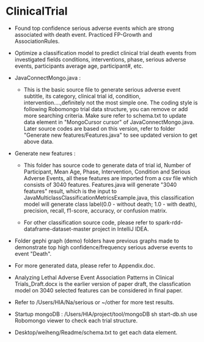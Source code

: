 # ClinicalTrial
- Found top confidence serious adverse events which are strong associated with death event.
  Practiced FP-Growth and AssociationRules. 
  
- Optimize a classification model to predict clinical trial death events from investigated fields
 conditions, interventions, phase, serious adverse events, participants average age, participant#, etc.
 
- JavaConnectMongo.java :
   - This is the basic source file to generate serious adverse event subtitle, its category, clinical trial id, condition, intervention....,definitely not the most simple one. The coding style is following Robomongo trial data structure, you can remove or add more searching criteria. Make sure refer to schema.txt to update data element in "MongoCursor<Document> cursor" of JavaConnectMongo.java.
Later source codes are based on this version, refer to folder "Generate new features/Features.java" to see updated version to get above data.
  
- Generate new features : 
  - This folder has source code to generate data of trial id, Number of Participant, Mean Age, Phase, Intervention, Condition and Serious Adverse Events, all these features are imported from a csv file which consists of 3040 features. Features.java will generate "3040 features" result, which is the input to  JavaMulticlassClassificationMetricsExample.java,  this classification model will generate
class label(0.0 - without death; 1.0 - with death), precision, recall, f1-score, accuracy, or confusion matrix. 

  - For other classification source code, please refer to spark-rdd-dataframe-dataset-master project in IntelliJ IDEA.
  
- Folder gephi graph (demo) folders have previous graphs made to demonstrate top high confidence/frequency serious adverse events to event "Death". 

- For more generated data, please refer to Appendix.doc.

- Analyzing Lethal Adverse Event Association Patterns in Clinical Trials_Draft.docx is the earlier version of paper draft, the classfication model on 3040 selected features can be considered in final paper. 

- Refer to /Users/HIA/Na/serious or ~/other for more test results.

- Startup mongoDB : /Users/HIA/project/tool/mongoDB
  sh start-db.sh 
  use Robomongo viewer to check each trial structure.
  
- Desktop/weiheng/Readme/schema.txt to get each data element.
